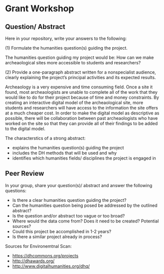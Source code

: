# Grant Workshop


## Question/ Abstract

Here in your repository, write your answers to the following: 

(1) Formulate the humanities question(s) guiding the project. 

The humanities question guiding my project would be: How can we make archeaological  sites more accessible to students and researchers?

(2) Provide a one-paragraph abstract written for a nonspecialist audience, clearly explaining the project’s principal activities and its expected results.

Archeaology is a very expensive and time consuming field. Once a site it found, most archeaologists are unable to complete all of the work that they would like to do for their project because of time and money constraints. By creating an interactive digital model of the archeaological site, more students and researchers will have access to the information the site offers at a much cheaper cost. In order to make the digital model as descriptive as possible, there will be collaboration between past archeaologists who have worked on the site so that they can provide all of their findings to be added to the digital model. 

The characterstics of a strong abstract:

- explains the humanities question(s) guiding the project
- includes the DH methods that will be used and why
- identifies which humanities fields/ disciplines the project is engaged in 







## Peer Review


In your group, share your question(s)/ abstract and answer the following questions:

- Is there a clear humanities question guiding the project? 
- Can the humanities question being posed be addressed by the outlined abstract?
- Is the question and/or abstract too vague or too broad?
- Where would the data come from? Does it need to be created? Potential sources?
- Could this project be accomplished in 1-2 years?
- Is there a similar project already in process?

Sources for Environemtnal Scan:

- https://dhcommons.org/projects
- http://dhawards.org/
- http://www.digitalhumanities.org/dhq/
 
